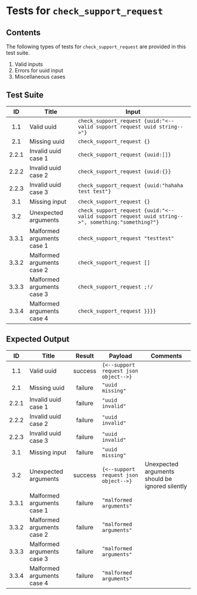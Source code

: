 # Tests for `check_support_request`

## Contents
The following types of tests for `check_support_request` are provided in this test suite.
  1. Valid inputs
  2. Errors for uuid input
  3. Miscellaneous cases

## Test Suite
| ID    | Title                      | Input                                                                                             |
| :---: | -------------------------- | ------------------------------------------------------------------------------------------------- |
| 1.1   | Valid uuid                 | `check_support_request {uuid:"<--valid support request uuid string-->"}`                          |
| 2.1   | Missing uuid               | `check_support_request {}`                                                                        |
| 2.2.1 | Invalid uuid case 1        | `check_support_request {uuid:[]}`                                                                 |
| 2.2.2 | Invalid uuid case 2        | `check_support_request {uuid:{}}`                                                                 |
| 2.2.3 | Invalid uuid case 3        | `check_support_request {uuid:"hahaha test test"}`                                                 |
| 3.1   | Missing input              | `check_support_request {}`                                                                        |
| 3.2   | Unexpected arguments       | `check_support_request {uuid:"<--valid support request uuid string-->", something:"something?"}`  |
| 3.3.1 | Malformed arguments case 1 | `check_support_request "testtest"`                                                                |
| 3.3.2 | Malformed arguments case 2 | `check_support_request []`                                                                        |
| 3.3.3 | Malformed arguments case 3 | `check_support_request ;!/`                                                                       |
| 3.3.4 | Malformed arguments case 4 | `check_support_request }}}}`                                                                      |

## Expected Output
| ID    | Title                      | Result  | Payload                               | Comments                                        |
| :---: | -------------------------- | :-----: | ------------------------------------- | ----------------------------------------------- |
| 1.1   | Valid uuid                 | success | `{<--support request json object-->}` |                                                 |
| 2.1   | Missing uuid               | failure | `"uuid missing"`                      |                                                 |
| 2.2.1 | Invalid uuid case 1        | failure | `"uuid invalid"`                      |                                                 |
| 2.2.2 | Invalid uuid case 2        | failure | `"uuid invalid"`                      |                                                 |
| 2.2.3 | Invalid uuid case 3        | failure | `"uuid invalid"`                      |                                                 |
| 3.1   | Missing input              | failure | `"uuid missing"`                      |                                                 |
| 3.2   | Unexpected arguments       | success | `{<--support request json object-->}` | Unexpected arguments should be ignored silently |
| 3.3.1 | Malformed arguments case 1 | failure | `"malformed arguments"`               |                                                 |
| 3.3.2 | Malformed arguments case 2 | failure | `"malformed arguments"`               |                                                 |
| 3.3.3 | Malformed arguments case 3 | failure | `"malformed arguments"`               |                                                 |
| 3.3.4 | Malformed arguments case 4 | failure | `"malformed arguments"`               |                                                 |
